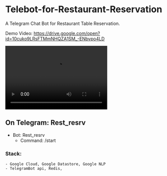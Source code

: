 # Telebot-for-Restaurant-Reservation
A Telegram Chat Bot for Restaurant Table Reservation.

Demo Video: https://drive.google.com/open?id=10cuko9LRsFTMmNHQZA1SM_-ENbvpo4LD

<video src="https://drive.google.com/open?id=10cuko9LRsFTMmNHQZA1SM_-ENbvpo4LD" width="320" height="200" controls preload></video>

## On Telegram: Rest_resrv
- Bot: Rest_resrv
    - Command: /start
    
    
 ### Stack:
    - Google Cloud, Google Datastore, Google NLP
    - TelegramBot api, Redis, 
